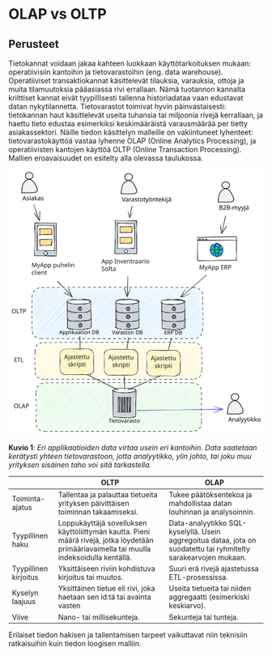 # OLAP vs OLTP

## Perusteet

Tietokannat voidaan jakaa kahteen luokkaan käyttötarkoituksen mukaan: operatiivisiin kantoihin ja tietovarastoihin (eng. data warehouse). Operatiiviset transaktiokannat käsittelevät tilauksia, varauksia, ottoja ja muita tilamuutoksia pääasiassa rivi errallaan. Nämä tuotannon kannalta kriittiset kannat eivät tyypillisesti tallenna historiadataa vaan edustavat datan nykytilannetta. Tietovarastot toimivat hyvin päinvastaisesti: tietokannan haut käsittelevät useita tuhansia tai miljoonia rivejä kerrallaan, ja haettu tieto edustaa esimerkiksi keskimääräistä varausmäärää per tietty asiakassektori. Näille tiedon käsittelyn malleille on vakiintuneet lyhenteet: tietovarastokäyttöä vastaa lyhenne OLAP (Online Analytics Processing), ja operatiivisten kantojen käyttöä OLTP (Online Transaction Processing). Mallien eroavaisuudet on esitelty alla olevassa taulukossa.

![olap-varastosofta](../images/olap-varastosofta.svg)

**Kuvio 1**: *Eri applikaatioiden data virtaa usein eri kantoihin. Data saatetaan kerätysti yhteen tietovarastoon, jotta analyytikko, ylin johto, tai joku muu yrityksen sisäinen taho voi sitä tarkastella.*

|                       | OLTP                                                                                                                                       | OLAP                                                                                                             |
| --------------------- | ------------------------------------------------------------------------------------------------------------------------------------------ | ---------------------------------------------------------------------------------------------------------------- |
| Toiminta-ajatus       | Tallentaa ja palauttaa tietueita yrityksen päivittäisen toiminnan takaamiseksi.                                                            | Tukee päätöksentekoa ja mahdollistaa datan louhinnan ja analysoinnin.                                            |
| Tyypillinen haku      | Loppukäyttäjä sovelluksen käyttöliittymän kautta. Pieni määrä rivejä, jotka löydetään primääriavaimella tai muulla indeksoidulla kentällä. | Data-analyytikko SQL-kyselyllä. Usein aggregoitua dataa, jota on suodatettu tai ryhmitelty sarakearvojen mukaan. |
| Tyypillinen kirjoitus | Yksittäiseen riviin kohdistuva  kirjoitus tai muutos.                                                                                      | Suuri erä rivejä ajastetussa ETL-prosessissa.                                                                    |
| Kyselyn laajuus       | Yksittäinen tietue eli rivi, joka haetaan sen id:tä tai avainta vasten                                                                     | Useita tietueita tai niiden aggregaatti (esimerkiski keskiarvo).                                                 |
| Viive                 | Nano- tai millisekunteja.                                                                                                                  | Sekunteja tai tunteja.                                                                                           |

Erilaiset tiedon hakisen ja tallentamisen tarpeet vaikuttavat niin teknisiin ratkaisuihin kuin tiedon loogisen malliin.
